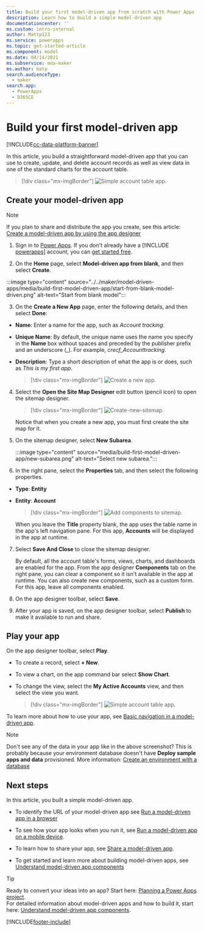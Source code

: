 ```yaml
---
title: Build your first model-driven app from scratch with Power Apps | Microsoft Docs
description: Learn how to build a simple model-driven app
documentationcenter: ''
ms.custom: intro-internal
author: Mattp123
ms.service: powerapps
ms.topic: get-started-article
ms.component: model
ms.date: 04/14/2021
ms.subservice: mda-maker
ms.author: matp
search.audienceType: 
  - maker
search.app: 
  - PowerApps
  - D365CE
---
```


# Build your first model-driven app

[!INCLUDE[cc-data-platform-banner](../../includes/cc-data-platform-banner.md)]

In this article, you build a straightforward model-driven app that you can use to create, update, and delete account records as well as view data in one of the standard charts for the account table.

  > [!div class="mx-imgBorder"]
  > ![Simple account table app.](media/build-first-model-driven-app/accounts-quickstart-app.png "Run the app")

## Create your model-driven app

> [!NOTE]
> If you plan to share and distribute the app you create, see this article: [Create a model-driven app by using the app designer](create-edit-app.md) 

1. Sign in to [Power Apps](https://make.powerapps.com/). If you don't already have a [!INCLUDE [powerapps](../../includes/powerapps.md)] account, you can [get started free](https://powerapps.microsoft.com/#).

2. On the **Home** page, select **Model-driven app from blank**, and then select **Create**.

:::image type="content" source="../../maker/model-driven-apps/media/build-first-model-driven-app/start-from-blank-model-driven.png" alt-text="Start from blank model":::

3. On the **Create a New App** page, enter the following details, and then select **Done**:

- **Name**: Enter a name for the app, such as *Account tracking*.
  
- **Unique Name**: By default, the unique name uses the name you specify in the **Name** box without spaces and preceded by the publisher prefix and an underscore (_). For example, *crecf_Accounttracking*.

- **Description**: Type a short description of what the app is or does, such as *This is my first app*.

    > [!div class="mx-imgBorder"] 
    > ![Create a new app.](media/create-new-app.png "Create a new app")

4. Select the **Open the Site Map Designer** edit button (pencil icon) to open the sitemap designer.

      > [!div class="mx-imgBorder"]
      > ![Create-new-sitemap.](media/build-first-model-driven-app/new-sitemap.png "Create a site Map for the app")

    Notice that when you create a new app, you must first create the site map for it.

5. On the sitemap designer, select **New Subarea**.

   :::image type="content" source="media/build-first-model-driven-app/new-subarea.png" alt-text="Select new subarea.":::

6. In the right pane, select the **Properties** tab, and then select the following properties.

- **Type**: **Entity**
  
- **Entity**: **Account**

    > [!div class="mx-imgBorder"] 
    > ![Add components to sitemap.](media/build-first-model-driven-app/sitemap.png "Properties tab for new subarea")

    When you leave the **Title** property blank, the app uses the table name in the app's left navigation pane. For this app, **Accounts** will be displayed in the app at runtime.

7. Select **Save And Close** to close the sitemap designer.

   By default, all the account table's forms, views, charts, and dashboards are enabled for the app. From the app designer **Components** tab on the right pane, you can clear a component so it isn't available in the app at runtime. You can also create new components, such as a custom form. For this app, leave all components enabled.

8. On the app designer toolbar, select **Save**.

9. After your app is saved, on the app designer toolbar, select **Publish** to make it available to run and share.

## Play your app

On the app designer toolbar, select **Play**.

- To create a record, select **+ New**.
- To view a chart, on the app command bar select **Show Chart**. 
- To change the view, select the **My Active Accounts** view, and then select the view you want.
  
  > [!div class="mx-imgBorder"]
  > ![Simple account table app.](media/build-first-model-driven-app/accounts-quickstart-app.png "Run the app")

To learn more about how to use your app, see [Basic navigation in a model-driven app](../../user/navigation.md).

> [!NOTE]
> Don't see any of the data in your app like in the above screenshot? This is probably because your environment database doesn't have **Deploy sample apps and data** provisioned. More information: [Create an environment with a database](/power-platform/admin/create-environment#create-an-environment-with-a-database)

## Next steps

In this article, you built a simple model-driven app.

- To identify the URL of your model-driven app see [Run a model-driven app in a browser](run-model-driven-app.md)

- To see how your app looks when you run it, see [Run a model-driven app on a mobile device](/dynamics365/customerengagement/on-premises/basics/dynamics-365-phones-tablets-users-guide-onprem).
  
- To learn how to share your app, see [Share a model-driven app](share-model-driven-app.md).
- To get started and learn more about building model-driven apps, see [Understand model-driven app components](model-driven-app-components.md)

> [!TIP]
> Ready to convert your ideas into an app? Start here: [Planning a Power Apps project](../../guidance/planning/introduction.md).<br/> 
> For detailed information about model-driven apps and how to build it, start here: [Understand model-driven app components](model-driven-app-components.md).

[!INCLUDE[footer-include](../../includes/footer-banner.md)]
